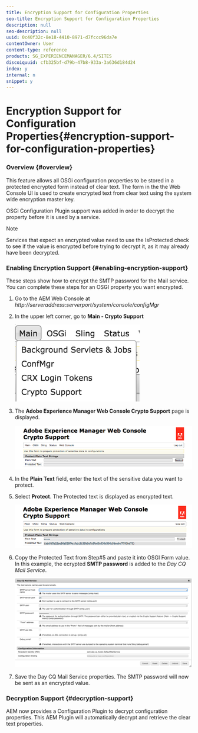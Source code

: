 ```yaml
---
title: Encryption Support for Configuration Properties
seo-title: Encryption Support for Configuration Properties
description: null
seo-description: null
uuid: 0c40f32c-8e18-4410-8971-d7fccc96da7e
contentOwner: User
content-type: reference
products: SG_EXPERIENCEMANAGER/6.4/SITES
discoiquuid: cfb325bf-d79b-47b8-933a-3a636d184d24
index: y
internal: n
snippet: y
---
```


# Encryption Support for Configuration Properties{#encryption-support-for-configuration-properties}

### Overview {#overview}

This feature allows all OSGi configuration properties to be stored in a protected encrypted form instead of clear text. The form in the the Web Console UI is used to create encrypted text from clear text using the system wide encryption master key.

OSGi Configuration Plugin support was added in order to decrypt the property before it is used by a service.

>[!NOTE]
>
>Services that expect an encrypted value need to use the IsProtected check to see if the value is encrypted before trying to decrypt it, as it may already have been decrypted.

### Enabling Encryption Support {#enabling-encryption-support}

These steps show how to encrypt the SMTP password for the Mail service. You can complete these steps for an OSGI property you want encrypted.

1. Go to the AEM Web Console at *http://serveraddress:serverport/system/console/configMgr*
1. In the upper left corner, go to **Main - Crypto Support**

   ![](assets/chlimage_1-378.png)

1. The **Adobe Experience Manager Web Console Crypto Support** page is displayed.

   ![](assets/screen_shot_2018-08-01at113417am.png)

1. In the **Plain Text** field, enter the text of the sensitive data you want to protect.
1. Select **Protect**. The Protected text is displayed as encrypted text.

   ![](assets/screen_shot_2018-08-01at113844am.png)

1. Copy the Protected Text from Step#5 and paste it into OSGI Form value. In this example, the ecrypted **SMTP password** is added to the *Day CQ Mail Service*.

   ![](assets/screen_shot_2016-12-18at105809pm.png)

1. Save the Day CQ Mail Service properties. The SMTP password will now be sent as an encrypted value.

### Decryption Support {#decryption-support}

AEM now provides a Configuration Plugin to decrypt configuration properties. This AEM Plugin will automatically decrypt and retrieve the clear text properties. 
